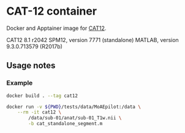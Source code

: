 # CAT-12 container

Docker and Apptainer image for [CAT12](https://neuro-jena.github.io/cat/).

CAT12 8.1 r2042
SPM12, version 7771 (standalone)
MATLAB, version 9.3.0.713579 (R2017b)


## Usage notes


### Example

```bash
docker build . --tag cat12
```

```bash
docker run -v ${PWD}/tests/data/MoAEpilot:/data \
    --rm -it cat12 \
        /data/sub-01/anat/sub-01_T1w.nii \
        -b cat_standalone_segment.m
```
